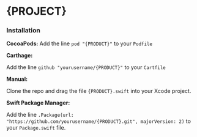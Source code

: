 # {PROJECT}

### Installation

**CocoaPods:**
Add the line `pod "{PRODUCT}"` to your `Podfile`

**Carthage:**

Add the line `github "yourusername/{PRODUCT}"` to your `Cartfile`

**Manual:**

Clone the repo and drag the file `{PRODUCT}.swift` into your Xcode project.

**Swift Package Manager:**

Add the line `.Package(url: "https://github.com/yourusername/{PRODUCT}.git", majorVersion: 2)` to your `Package.swift` file.
